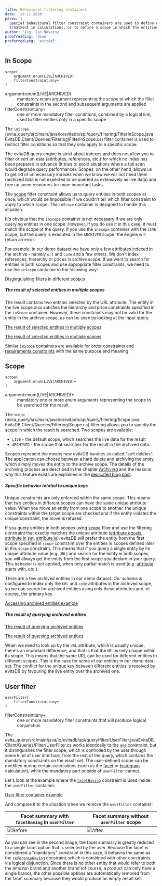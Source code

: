 ```yaml
---
title: Behavioral filtering containers
date: '29.11.2024'
perex: |
  Special behavioural filter constraint containers are used to define a filter constraint scope, which has a different 
  treatment in calculations, or to define a scope in which the entities are searched. 
author: 'Ing. Jan Novotný'
proofreading: 'done'
preferredLang: 'evitaql'
---
```


## In Scope

```evitaql-syntax
scope(
    argument:enum(LIVE|ARCHIVED)
    filterConstraint:any+
)
```

<dl>
    <dt>argument:enum(LIVE|ARCHIVED)</dt>
    <dd>
        mandatory enum argument representing the scope to which the filter constraints in the second and subsequent
        arguments are applied
    </dd>
    <dt>filterConstraint:any+</dt>
    <dd>
        one or more mandatory filter conditions, combined by a logical link, used to filter entities only in 
        a specific scope
    </dd>
</dl>

The `inScope` (<LS to="e,j,r,g"><SourceClass>evita_query/src/main/java/io/evitadb/api/query/filtering/FilterInScope.java</SourceClass></LS>
<LS to="c"><SourceClass>EvitaDB.Client/Queries/Filtering/FilterInScope.cs</SourceClass></LS>) filter container is used 
to restrict filter conditions so that they only apply to a specific scope.

The evitaDB query engine is strict about indexes and does not allow you to filter or sort on data (attributes, references,
etc.) for which no index has been prepared in advance (it tries to avoid situations where a full scan would degrade query 
performance). Scopes, on the other hand, allows us to get rid of unnecessary indexes when we know we will not need them 
(archived data is not expected to be queried as extensively as live data) and free up some resources for more important
tasks.

The [scope](#scope) filter constraint allows us to query entities in both scopes at once, which would be impossible if 
we couldn't tell which filter constraint to apply to which scope. The `inScope` container is designed to handle this 
situation.

<Note type="info">

It's obvious that the `inScope` container is not necessary if we are only querying entities in one scope. However, if 
you do use it in this case, it must match the scope of the query. If you use the `inScope` container with the `LIVE` 
scope, but the query is executed in the `ARCHIVED` scope, the engine will return an error.

</Note>


For example, in our demo dataset we have only a few attributes indexed in the archive - namely `url` and `code` and 
a few others. We don't index references, hierarchy or prices in archive scope. If we want to search for entities in both 
scopes and use appropriate filter constraints, we need to use the `inScope` container in the following way:

<SourceCodeTabs requires="evita_functional_tests/src/test/resources/META-INF/documentation/evitaql-init.java" langSpecificTabOnly>

[Disginguishing filters in different scopes](/documentation/user/en/query/filtering/examples/behavioral/archived-entities-filtering.evitaql)

</SourceCodeTabs>

<Note type="info">

<NoteTitle toggles="true">

##### The result of selected entities in multiple scopes
</NoteTitle>

The result contains two entities selected by the URL attribute. The entity in the live scope also satisfies 
the hierarchy and price constraints specified in the `inScope` container. However, these constraints may not be valid 
for the entity in the archive scope, as can be seen by looking at the input query.

<LS to="e,j,c">

<MDInclude sourceVariable="recordPage">[The result of selected entities in multiple scopes](/documentation/user/en/query/filtering/examples/behavioral/archived-entities-filtering.evitaql.md)</MDInclude>

</LS>
<LS to="r">

<MDInclude sourceVariable="recordPage">[The result of selected entities in multiple scopes](/documentation/user/en/query/filtering/examples/behavioral/archived-entities-filtering.rest.json.md)</MDInclude>

</LS>

</Note>

<Note type="info">

Similar `inScope` containers are available for [order constraints](../ordering/behavioral.md#in-scope) 
and [requirements constraints](../requirements/behavioral.md#in-scope) with the same purpose and meaning.

</Note>

## Scope

```evitaql-syntax
scope(
    argument:enum(LIVE|ARCHIVED)+
)
```

<dl>
    <dt>argument:enum(LIVE|ARCHIVED)+</dt>
    <dd>
        mandatory one or more enum arguments representing the scope to be searched for the result
    </dd>
</dl>

The `scope` (<LS to="e,j,r,g"><SourceClass>evita_query/src/main/java/io/evitadb/api/query/filtering/Scope.java</SourceClass></LS>
<LS to="c"><SourceClass>EvitaDB.Client/Queries/Filtering/Scope.cs</SourceClass></LS>) filtering allows you to specify 
the scope in which the result is searched. Two scopes are available:

- `LIVE` - the default scope, which searches the live data for the result
- `ARCHIVED` - the scope that searches for the result in the archived data.

Scopes represent the means how evitaDB handles so called "soft deletes". The application can choose between a hard 
delete and archiving the entity, which simply moves the entity to the archive scope. The details of the archiving 
process are described in the chapter [Archiving](../../use/schema.md#scopes) and the reasons why this feature 
exists are explained in the [dedicated blog post](https://evitadb.io/blog/15-soft-delete).

<Note type="warning">

<NoteTitle toggles="true">

##### Specific behavior related to unique keys

</NoteTitle>

Unique constraints are only enforced within the same scope. This means that two entities in different scopes can have
the same unique attribute value. When you move an entity from one scope to another, the unique constraints within
the target scope are checked and if the entity violates the unique constraint, the move is refused.

If you query entities in both scopes using [scope](../query/filtering/behavioral.md#scope) filter and use the filtering
constraint that exactly matches the unique attribute ([attribute equals](../filtering/comparable.md#attribute-equals),
[attribute in set](../filtering/comparable.md#attribute-in-set), [attribute is](../filtering/comparable.md#attribute-is)),
evitaDB will prefer the entity from the first scope specified in `scope` constraint over the entities in scopes defined
later in this `scope` constraint. This means that if you query a single entity by its unique attribute value (e.g. `URL`)
and search for the entity in both scopes, you will always get the entity from the first scope you declare in your query.
This behavior is not applied, when only partial match is used (e.g. [attribute starts with](../filtering/string.md#attribute-starts-with), 
etc.).

</Note>

There are a few archived entities in our demo dataset. Our schema is configured to index only the `URL` and `code`
attributes in the archived scope, so we can search for archived entities using only these attributes and, of course, 
the primary key.

<SourceCodeTabs requires="evita_functional_tests/src/test/resources/META-INF/documentation/evitaql-init.java" langSpecificTabOnly>

[Accessing archived entities example](/documentation/user/en/query/filtering/examples/behavioral/archived-entities-listing.evitaql)

</SourceCodeTabs>

<Note type="info">

<NoteTitle toggles="true">

##### The result of querying archived entities
</NoteTitle>

<LS to="e,j,c">

<MDInclude sourceVariable="recordPage">[The result of querying archived entities](/documentation/user/en/query/filtering/examples/behavioral/archived-entities-listing.evitaql.md)</MDInclude>

</LS>
<LS to="r">

<MDInclude sourceVariable="recordPage">[The result of querying archived entities](/documentation/user/en/query/filtering/examples/behavioral/archived-entities-listing.rest.json.md)</MDInclude>

</LS>

</Note>

When we need to look up by the `URL` attribute, which is usually unique, there's an important difference, and that is 
that the `URL` is only unique within its scope. This means that the same URL can be used for different entities in 
different scopes. This is the case for some of our entities in our demo data set. The conflict for the unique key 
between different entities is resolved by evitaDB by favouring the live entity over the archived one.

## User filter

```evitaql-syntax
userFilter(
    filterConstraint:any+
)
```

<dl>
    <dt>filterConstraint:any+</dt>
    <dd>
        one or more mandatory filter constraints that will produce logical conjunction
    </dd>
</dl>


The <LS to="e,j,r,g"><SourceClass>evita_query/src/main/java/io/evitadb/api/query/filter/UserFilter.java</SourceClass></LS><LS to="c"><SourceClass>EvitaDB.Client/Queries/Filter/UserFilter.cs</SourceClass></LS>
works identically to the [`and`](logical.md#and) constraint, but it distinguishes the filter scope, which is controlled by the user
through some kind of user interface, from the rest of the query, which contains the mandatory constraints on the result
set. The user-defined scope can be modified during certain calculations (such as the [facet](../filtering/facet.md)
or [histogram](../filtering/histogram.md) calculation), while the mandatory part outside of `userFilter` cannot.

Let's look at the example where the [`facetHaving`](references.md#facet-having) constraint is used inside
the `userFilter` container:

<SourceCodeTabs requires="evita_functional_tests/src/test/resources/META-INF/documentation/evitaql-init.java" langSpecificTabOnly>

[User filter container example](/documentation/user/en/query/filtering/examples/behavioral/user-filter.evitaql)

</SourceCodeTabs>

And compare it to the situation when we remove the `userFilter` container:

| Facet summary with `facetHaving` in `userFilter`  | Facet summary without `userFilter` scope       |
|---------------------------------------------------|------------------------------------------------|
| ![Before](assets/user-filter-before.png "Before") | ![After](assets/user-filter-after.png "After") |

As you can see in the second image, the facet summary is greatly reduced to a single facet option that is selected by
the user. Because the facet is considered a "mandatory" constraint in this case, it behaves the same as
the [`referenceHaving`](references.md#reference-having) constraint, which is combined with other constraints via logical
disjunction. Since there is no other entity that would refer to both the *amazon* brand and another brand (of course,
a product can only have a single brand), the other possible options are automatically removed from the facet summary
because they would produce an empty result set.
